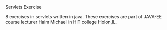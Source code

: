 Servlets Exercise

8 exercises in servlets written in java. 
These exercises are part of JAVA-EE course lecturer Haim Michael in HIT college Holon,IL.